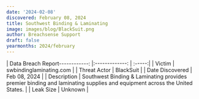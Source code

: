 ```yaml
---
date: '2024-02-08'
discovered: February 08, 2024
title: Southwest Binding & Laminating
image: images/blog/BlackSuit.png
author: Breachsense Support
draft: false
yearmonths: 2024/february
---
```


| Data Breach Report------------:     |:-------------:    | :-----:|
| Victim      | swbindinglaminating.com      | 
| Threat Actor      | BlackSuit      | 
| Date Discovered      | Feb 08, 2024      | 
| Description      | Southwest Binding & Laminating provides premier binding and laminating supplies and equipment across the United States.      | 
| Leak Size      | Unknown      | 

